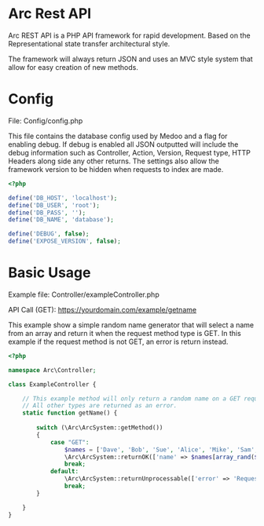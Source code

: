 # Arc Rest API
Arc REST API is a PHP API framework for rapid development.
Based on the Representational state transfer architectural style.

The framework will always return JSON and uses an MVC style system that allow for easy creation of new methods.

# Config
File: Config/config.php

This file contains the database config used by Medoo and a flag for enabling debug. If debug is enabled all JSON outputted will include the debug information such as Controller, Action, Version, Request type, HTTP Headers along side any other returns.
The settings also allow the framework version to be hidden when requests to index are made.

```php
<?php

define('DB_HOST', 'localhost');
define('DB_USER', 'root');
define('DB_PASS', '');
define('DB_NAME', 'database');

define('DEBUG', false);
define('EXPOSE_VERSION', false);
```

# Basic Usage
Example file: Controller/exampleController.php

API Call (GET): https://yourdomain.com/example/getname 

This example show a simple random name generator that will select a name from an array and return it when the request method type is GET.
In this example if the request method is not GET, an error is return instead.

```php
<?php

namespace Arc\Controller;

class ExampleController {

    // This example method will only return a random name on a GET request.
    // All other types are returned as an error.
    static function getName() {
        
        switch (\Arc\ArcSystem::getMethod())
        {
            case "GET":
                $names = ['Dave', 'Bob', 'Sue', 'Alice', 'Mike', 'Sam', 'Lizz', 'Tony'];
                \Arc\ArcSystem::returnOK(['name' => $names[array_rand($names, 1)]]);
                break;
            default:
                \Arc\ArcSystem::returnUnprocessable(['error' => 'Request type not supported.']);
                break;
        }

    }
}
```
